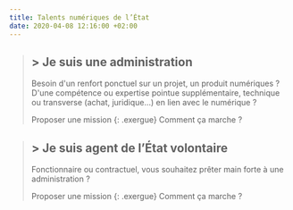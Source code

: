 ```yaml
---
title: Talents numériques de l’État
date: 2020-04-08 12:16:00 +02:00
---
```



> ## > Je suis une administration
> 
> Besoin d'un renfort ponctuel sur un projet, un produit numériques ? D'une compétence ou expertise pointue supplémentaire, technique ou transverse (achat, juridique...) en lien avec le numérique ? 
> 
> Proposer une mission
{: .exergue}
> Comment ça marche ?

> ## > Je suis agent de l’État volontaire
> 
> Fonctionnaire ou contractuel, vous souhaitez prêter main forte à une administration ? 
> 
> Proposer une mission
{: .exergue}
> Comment ça marche ?